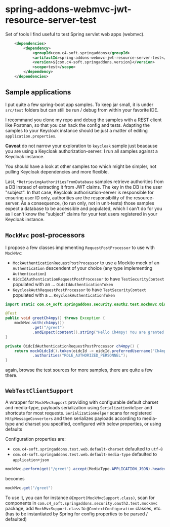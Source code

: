 # spring-addons-webmvc-jwt-resource-server-test

Set of tools I find useful to test Spring servlet web apps (webmvc).

```xml
	<dependencies>
		<dependency>
			<groupId>com.c4-soft.springaddons</groupId>
			<artifactId>spring-addons-webmvc-jwt-resource-server-test</artifactId>
			<version>${com.c4-soft.springaddons.version}</version>
			<scope>test</scope>
		</dependency>
	</dependencies>
```

## Sample applications

I put quite a few spring-boot app samples. To keep jar small, it is under `src/test` folders but can still be run / debug from within your favorite IDE.

I recommand you clone my repo and debug the samples with a REST client like Postman, so that you can hack the config and tests.
Adapting the samples to your Keycloak instance should be just a matter of editing `application.properties`.

**Caveat** do not narrow your exploration to `keycloak` sample just beacause you are using a Keycloak authorization-server:
I run all samples against a Keycloak instance.

You should have a look at other samples too which might be simpler, not pulling Keycloak dependencies and more flexible.

Last, `*RetrievingAuthoritiesFromDatabase` samples retrieve authorities from a DB instead of extracting it from JWT claims. The key in the DB is the user "subject".
In that case, Keycloak authorisation-server is responsible for ensuring user ID only, authorities are the responsibility of the resource-server.
As a consequence, (to run only, not in unit-tests) those samples expect a database to be accessible and populated, which I can't do for you
as I can't know the "subject" claims for your test users registered in your Keycloak instance.

## `MockMvc` post-processors

I propose a few classes implementing `RequestPostProcessor` to use with `MockMvc`:

- `MockAuthenticationRequestPostProcessor` to use a Mockito mock of an `Authentication` descendent of your choice (any type implementing `Authentication`)
- `OidcIdAuthenticationRequestPostProcessor` to have `TestSecurityContext` populated with an ... `OidcIdAuthenticationToken`
- `KeycloakAuthRequestPostProcessor` to have `TestSecurityContext` populated with a ... `KeycloakAuthenticationToken`

```java
import static com.c4_soft.springaddons.security.oauth2.test.mockmvc.OidcIdAuthenticationRequestPostProcessor.mockOidcId;

@Test
public void greetCh4mpy() throws Exception {
	mockMvc.with(ch4mpy())
			.get("/greet")
			.andExpect(content().string("Hello Ch4mpy! You are granted with [ROLE_AUTHORIZED_PERSONNEL]."));
}

private OidcIdAuthenticationRequestPostProcessor ch4mpy() {
	return mockOidcId().token(oidcId -> oidcId.preferredUsername("Ch4mpy"))
			.authorities("ROLE_AUTHORIZED_PERSONNEL");
}
```

again, browse the test sources for more samples, there are quite a few there.

## `WebTestClientSupport`

A wrapper for `MockMvcSupport` providing with configurable default charset and media-type, payloads serialization using `SerializationHelper` and shortcuts for most requests.
`SerializationHelper` scans for registered `HttpMessageConverters` and then serializes payloads according to media-type and charset you specified, configured with below properties, or using defaults

Configuration properties are:

- `com.c4-soft.springaddons.test.web.default-charset` defaulted to `utf-8`
- `com.c4-soft.springaddons.test.web.default-media-type` defaulted to `application+json`

```java
mockMvc.perform(get("/greet").accept(MediaType.APPLICATION_JSON).header("Accept-Encoding", "UTF-8"))
```

becomes

```java
mockMvc.get("/greet")
```

To use it, you can for instance `@Import(MockMvcSupport.class)`, scan for components in `com.c4_soft.springaddons.security.oauth2.test.mockmvc` package, add `MockMvcSupport.class` to `@ContextConfiguration` classes, etc. (has to be instantiated by Spring for config properties to be parsed / defaulted)
